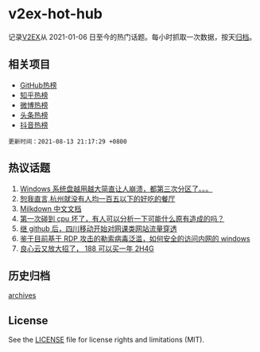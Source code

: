 # v2ex-hot-hub

 记录[V2EX](https://www.v2ex.com/)从 2021-01-06 日至今的热门话题。每小时抓取一次数据，按天[归档](archives)。
 
 ## 相关项目

- [GitHub热榜](https://github.com/lonnyzhang423/github-hot-hub)
- [知乎热榜](https://github.com/lonnyzhang423/zhihu-hot-hub)
- [微博热榜](https://github.com/lonnyzhang423/weibo-hot-hub)
- [头条热榜](https://github.com/lonnyzhang423/toutiao-hot-hub)
- [抖音热榜](https://github.com/lonnyzhang423/douyin-hot-hub)


 `更新时间：2021-08-13 21:17:29 +0800`

## 热议话题

1. [Windows 系统盘越用越大简直让人崩溃，都第三次分区了。。。](https://www.v2ex.com/t/795447)
1. [恕我直言,杭州就没有人均一百五以下的好吃的餐厅](https://www.v2ex.com/t/795526)
1. [Milkdown 中文文档](https://www.v2ex.com/t/795483)
1. [第一次碰到 cpu 坏了，有人可以分析一下可能什么原有造成的吗？](https://www.v2ex.com/t/795551)
1. [继 github 后，四川移动开始对网课类网站流量穿透](https://www.v2ex.com/t/795476)
1. [鉴于目前基于 RDP 攻击的勒索病毒泛滥，如何安全的访问内网的 windows](https://www.v2ex.com/t/795492)
1. [良心云又放大招了， 188 可以买一年 2H4G](https://www.v2ex.com/t/795527)

## 历史归档

[archives](archives)

## License

See the [LICENSE](LICENSE) file for license rights and limitations (MIT).
